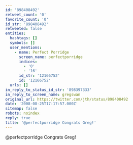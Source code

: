 ```yaml
---
id: '898408492'
retweet_count: '0'
favorite_count: '0'
id_str: '898408492'
retweeted: false
entities:
  hashtags: []
  symbols: []
  user_mentions:
    - name: Perfect Porridge
      screen_name: perfectporridge
      indices:
        - '0'
        - '16'
      id_str: '12166752'
      id: '12166752'
  urls: []
in_reply_to_status_id_str: '898397333'
in_reply_to_screen_name: gregswan
original_url: https://twitter.com/jth/status/898408492
date: '2008-08-25T17:17:57.000Z'
sitemap: false
robots: noindex
reply: true
title: '@perfectporridge Congrats Greg!'
---
```


@perfectporridge Congrats Greg!